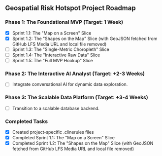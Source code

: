 ## Geospatial Risk Hotspot Project Roadmap

### Phase 1: The Foundational MVP (Target: 1 Week)
- [x] Sprint 1.1: The "Map on a Screen" Slice
- [x] Sprint 1.2: The "Shapes on the Map" Slice (with GeoJSON fetched from GitHub LFS Media URL and local file removed)
- [ ] Sprint 1.3: The "Single-Metric Choropleth" Slice
- [ ] Sprint 1.4: The "Interactive Raw Data" Slice
- [ ] Sprint 1.5: The "Full MVP Hookup" Slice

### Phase 2: The Interactive AI Analyst (Target: +2-3 Weeks)
- [ ] Integrate conversational AI for dynamic data exploration.

### Phase 3: The Scalable Data Platform (Target: +3-4 Weeks)
- [ ] Transition to a scalable database backend.

### Completed Tasks
- [x] Created project-specific .clinerules files
- [x] Completed Sprint 1.1: The "Map on a Screen" Slice
- [x] Completed Sprint 1.2: The "Shapes on the Map" Slice (with GeoJSON fetched from GitHub LFS Media URL and local file removed)
